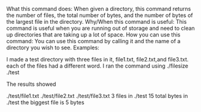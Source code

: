 What this command does:
 When given a directory, this command returns the number of files, the total number of bytes, and the number of bytes of the largest file in the directory.
Why/When this command is useful:
 This command is useful when you are running out of storage and need to clean up directories that are taking up a lot of space.
How you can use this command:
 You can use this command by calling it and the name of a directory you wish to see.
Examples:

I made a test directory with three files in it, file1.txt, file2.txt,and file3.txt. each of the files had a different word.
I ran the command using ./filesize ./test

The results showed

./test/file1.txt
./test/file2.txt
./test/file3.txt
3 files in ./test
15 total bytes in ./test
the biggest file is 5 bytes


